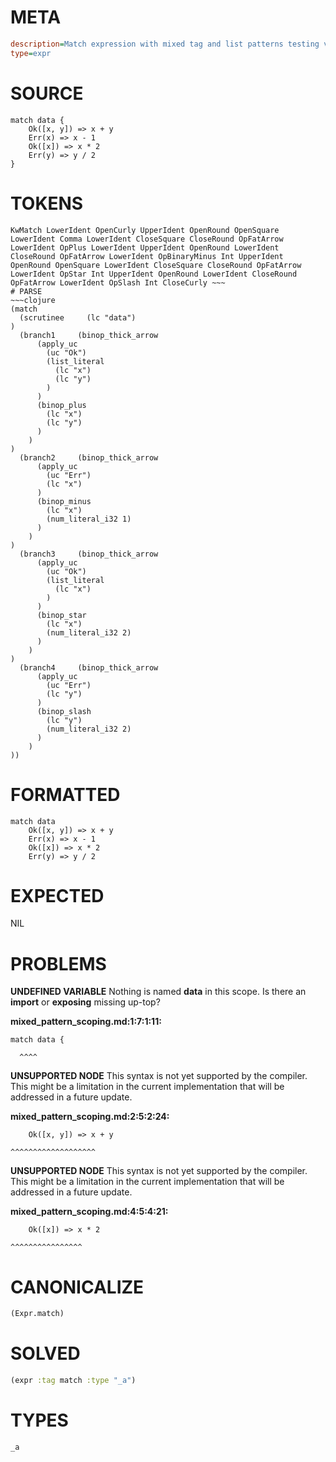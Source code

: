 # META
~~~ini
description=Match expression with mixed tag and list patterns testing variable scoping
type=expr
~~~
# SOURCE
~~~roc
match data {
    Ok([x, y]) => x + y
    Err(x) => x - 1
    Ok([x]) => x * 2
    Err(y) => y / 2
}
~~~
# TOKENS
~~~text
KwMatch LowerIdent OpenCurly UpperIdent OpenRound OpenSquare LowerIdent Comma LowerIdent CloseSquare CloseRound OpFatArrow LowerIdent OpPlus LowerIdent UpperIdent OpenRound LowerIdent CloseRound OpFatArrow LowerIdent OpBinaryMinus Int UpperIdent OpenRound OpenSquare LowerIdent CloseSquare CloseRound OpFatArrow LowerIdent OpStar Int UpperIdent OpenRound LowerIdent CloseRound OpFatArrow LowerIdent OpSlash Int CloseCurly ~~~
# PARSE
~~~clojure
(match
  (scrutinee     (lc "data")
)
  (branch1     (binop_thick_arrow
      (apply_uc
        (uc "Ok")
        (list_literal
          (lc "x")
          (lc "y")
        )
      )
      (binop_plus
        (lc "x")
        (lc "y")
      )
    )
)
  (branch2     (binop_thick_arrow
      (apply_uc
        (uc "Err")
        (lc "x")
      )
      (binop_minus
        (lc "x")
        (num_literal_i32 1)
      )
    )
)
  (branch3     (binop_thick_arrow
      (apply_uc
        (uc "Ok")
        (list_literal
          (lc "x")
        )
      )
      (binop_star
        (lc "x")
        (num_literal_i32 2)
      )
    )
)
  (branch4     (binop_thick_arrow
      (apply_uc
        (uc "Err")
        (lc "y")
      )
      (binop_slash
        (lc "y")
        (num_literal_i32 2)
      )
    )
))
~~~
# FORMATTED
~~~roc
match data
	Ok([x, y]) => x + y
	Err(x) => x - 1
	Ok([x]) => x * 2
	Err(y) => y / 2
~~~
# EXPECTED
NIL
# PROBLEMS
**UNDEFINED VARIABLE**
Nothing is named **data** in this scope.
Is there an **import** or **exposing** missing up-top?

**mixed_pattern_scoping.md:1:7:1:11:**
```roc
match data {
```
      ^^^^


**UNSUPPORTED NODE**
This syntax is not yet supported by the compiler.
This might be a limitation in the current implementation that will be addressed in a future update.

**mixed_pattern_scoping.md:2:5:2:24:**
```roc
    Ok([x, y]) => x + y
```
    ^^^^^^^^^^^^^^^^^^^


**UNSUPPORTED NODE**
This syntax is not yet supported by the compiler.
This might be a limitation in the current implementation that will be addressed in a future update.

**mixed_pattern_scoping.md:4:5:4:21:**
```roc
    Ok([x]) => x * 2
```
    ^^^^^^^^^^^^^^^^


# CANONICALIZE
~~~clojure
(Expr.match)
~~~
# SOLVED
~~~clojure
(expr :tag match :type "_a")
~~~
# TYPES
~~~roc
_a
~~~
